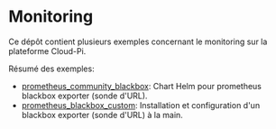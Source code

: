 # Monitoring

Ce dépôt contient plusieurs exemples concernant le monitoring sur la plateforme Cloud-Pi.

Résumé des exemples:
- [prometheus_community_blackbox](prometheus_community_blackbox/README.md): Chart Helm pour prometheus blackbox exporter (sonde d'URL).
- [prometheus_blackbox_custom](prometheus_blackbox_custom/README.md): Installation et configuration d'un blackbox exporter (sonde d'URL) à la main.